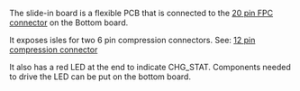 The slide-in board is a flexible PCB that is connected to the [20 pin FPC connector](./CONNECTORS.md#20-pin-power-supply-connector-522072033) on the Bottom board.

It exposes isles for two 6 pin compression connectors. 
See: [12 pin compression connector](./CONNECTORS.md#12-pin-compression-connector)

It also has a red LED at the end to indicate CHG_STAT. Components needed to drive the LED can be put on the bottom board.


